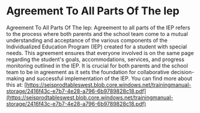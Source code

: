 # Agreement To All Parts Of The Iep
Agreement To All Parts Of The Iep: Agreement to all parts of the IEP refers to the process where both parents and the school team come to a mutual understanding and acceptance of the various components of the Individualized Education Program (IEP) created for a student with special needs. This agreement ensures that everyone involved is on the same page regarding the student's goals, accommodations, services, and progress monitoring outlined in the IEP. It is crucial for both parents and the school team to be in agreement as it sets the foundation for collaborative decision-making and successful implementation of the IEP.
You can find more about this at: [https://seisprodtableswest.blob.core.windows.net/trainingmanual-storage/2416f43c-e7b7-4e28-a796-6b9789828c18.pdf](https://seisprodtableswest.blob.core.windows.net/trainingmanual-storage/2416f43c-e7b7-4e28-a796-6b9789828c18.pdf)